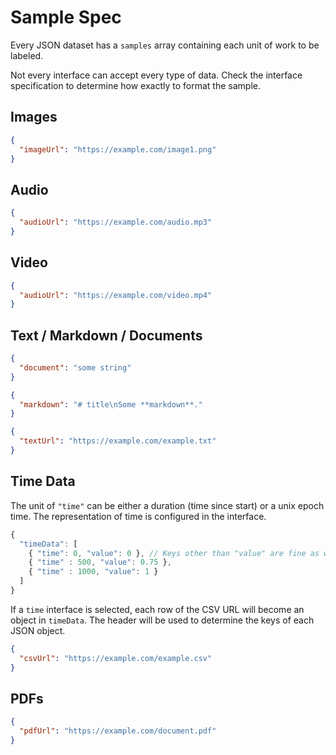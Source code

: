 # Sample Spec

Every JSON dataset has a `samples` array containing each unit of work to be labeled.

Not every interface can accept every type of data. Check the interface specification to determine how exactly to format the sample.

## Images

```json
{
  "imageUrl": "https://example.com/image1.png"
}
```

## Audio

```json
{
  "audioUrl": "https://example.com/audio.mp3"
}
```

## Video

```json
{
  "audioUrl": "https://example.com/video.mp4"
}
```

## Text / Markdown / Documents

```json
{
  "document": "some string"
}
```

```json
{
  "markdown": "# title\nSome **markdown**."
}
```

```json
{
  "textUrl": "https://example.com/example.txt"
}
```

## Time Data

The unit of `"time"` can be either a duration (time since start) or a unix epoch time. The
representation of time is configured in the interface.

```javascript
{
  "timeData": [
    { "time": 0, "value": 0 }, // Keys other than "value" are fine as well
    { "time" : 500, "value": 0.75 },
    { "time" : 1000, "value": 1 }
  ]
}
```

If a `time` interface is selected, each row of the CSV URL will become an object in `timeData`. The header
will be used to determine the keys of each JSON object.

```json
{
  "csvUrl": "https://example.com/example.csv"
}
```

## PDFs

```json
{
  "pdfUrl": "https://example.com/document.pdf"
}
```

